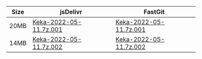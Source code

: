 |    Size   |     jsDelivr  | FastGit |
|  ---  |  ---  |  ---  |
| 20MB | [Keka-2022-05-11.7z.001](https://cdn.jsdelivr.net/gh/appleians/Keka@main/Keka-2022-05-11.7z.001) | [Keka-2022-05-11.7z.001](https://raw.fastgit.org/appleians/Keka/main/Keka-2022-05-11.7z.001) |
| 14MB | [Keka-2022-05-11.7z.002](https://cdn.jsdelivr.net/gh/appleians/Keka@main/Keka-2022-05-11.7z.002) | [Keka-2022-05-11.7z.002](https://raw.fastgit.org/appleians/Keka/main/Keka-2022-05-11.7z.002) |
